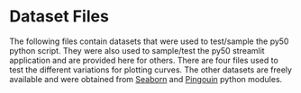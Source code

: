 # Dataset Files

The following files contain datasets that were used to test/sample the py50 python script. They were also used to
sample/test the py50 streamlit application and are provided here for others. There are four files used to test the
different variations for plotting curves. The other datasets are freely available and were obtained
from [Seaborn](https://github.com/mwaskom/seaborn-data) and
[Pingouin](https://github.com/raphaelvallat/pingouin/tree/main/src/pingouin/datasets) python modules.